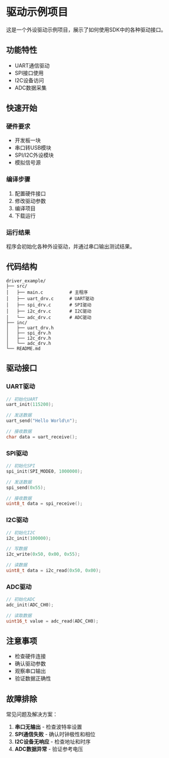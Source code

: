 # 驱动示例项目

这是一个外设驱动示例项目，展示了如何使用SDK中的各种驱动接口。

## 功能特性

- UART通信驱动
- SPI接口使用
- I2C设备访问
- ADC数据采集

## 快速开始

### 硬件要求

- 开发板一块
- 串口转USB模块
- SPI/I2C外设模块
- 模拟信号源

### 编译步骤

1. 配置硬件接口
2. 修改驱动参数
3. 编译项目
4. 下载运行

### 运行结果

程序会初始化各种外设驱动，并通过串口输出测试结果。

## 代码结构

```
driver_example/
├── src/
│   ├── main.c          # 主程序
│   ├── uart_drv.c      # UART驱动
│   ├── spi_drv.c       # SPI驱动
│   ├── i2c_drv.c       # I2C驱动
│   └── adc_drv.c       # ADC驱动
├── inc/
│   ├── uart_drv.h
│   ├── spi_drv.h
│   ├── i2c_drv.h
│   └── adc_drv.h
└── README.md
```

## 驱动接口

### UART驱动

```c
// 初始化UART
uart_init(115200);

// 发送数据
uart_send("Hello World\n");

// 接收数据
char data = uart_receive();
```

### SPI驱动

```c
// 初始化SPI
spi_init(SPI_MODE0, 1000000);

// 发送数据
spi_send(0x55);

// 接收数据
uint8_t data = spi_receive();
```

### I2C驱动

```c
// 初始化I2C
i2c_init(100000);

// 写数据
i2c_write(0x50, 0x00, 0x55);

// 读数据
uint8_t data = i2c_read(0x50, 0x00);
```

### ADC驱动

```c
// 初始化ADC
adc_init(ADC_CH0);

// 读取数据
uint16_t value = adc_read(ADC_CH0);
```

## 注意事项

- 检查硬件连接
- 确认驱动参数
- 观察串口输出
- 验证数据正确性

## 故障排除

常见问题及解决方案：

1. **串口无输出** - 检查波特率设置
2. **SPI通信失败** - 确认时钟极性和相位
3. **I2C设备无响应** - 检查地址和时序
4. **ADC数据异常** - 验证参考电压 